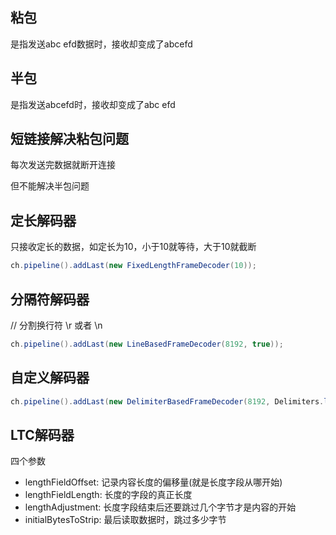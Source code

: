 ## 粘包
是指发送abc efd数据时，接收却变成了abcefd

## 半包
是指发送abcefd时，接收却变成了abc efd


## 短链接解决粘包问题
每次发送完数据就断开连接

但不能解决半包问题

## 定长解码器
只接收定长的数据，如定长为10，小于10就等待，大于10就截断
```java
ch.pipeline().addLast(new FixedLengthFrameDecoder(10));
```

## 分隔符解码器

// 分割换行符 \r 或者 \n 
```java
ch.pipeline().addLast(new LineBasedFrameDecoder(8192, true));
```

## 自定义解码器
```java
ch.pipeline().addLast(new DelimiterBasedFrameDecoder(8192, Delimiters.lineDelimiter()));
```

## LTC解码器

四个参数
- lengthFieldOffset: 记录内容长度的偏移量(就是长度字段从哪开始)
- lengthFieldLength: 长度的字段的真正长度
- lengthAdjustment: 长度字段结束后还要跳过几个字节才是内容的开始
- initialBytesToStrip: 最后读取数据时，跳过多少字节
